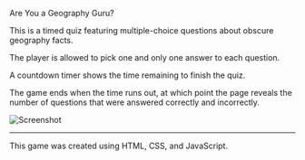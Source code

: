 Are You a Geography Guru?

This is a timed quiz featuring multiple-choice questions about obscure geography facts.

The player is allowed to pick one and only one answer to each question.

A countdown timer shows the time remaining to finish the quiz. 

The game ends when the time runs out, at which point the page reveals the number of questions that were answered correctly and incorrectly.

![Screenshot](assets/images/screenshotGeographyGuru.png)

-------
This game was created using HTML, CSS, and JavaScript.
